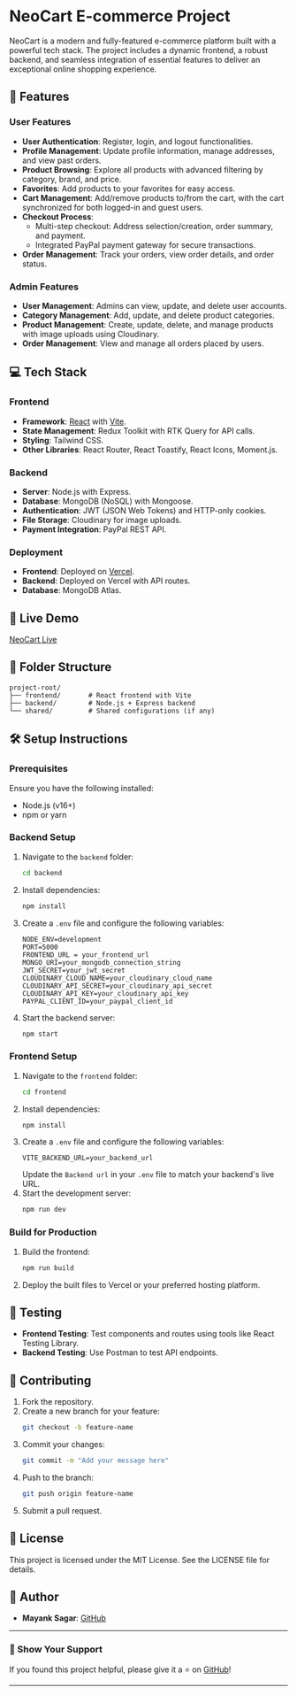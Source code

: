 # NeoCart E-commerce Project

NeoCart is a modern and fully-featured e-commerce platform built with a powerful tech stack. The project includes a dynamic frontend, a robust backend, and seamless integration of essential features to deliver an exceptional online shopping experience.

## 🌟 Features

### User Features
- **User Authentication**: Register, login, and logout functionalities.
- **Profile Management**: Update profile information, manage addresses, and view past orders.
- **Product Browsing**: Explore all products with advanced filtering by category, brand, and price.
- **Favorites**: Add products to your favorites for easy access.
- **Cart Management**: Add/remove products to/from the cart, with the cart synchronized for both logged-in and guest users.
- **Checkout Process**:
  - Multi-step checkout: Address selection/creation, order summary, and payment.
  - Integrated PayPal payment gateway for secure transactions.
- **Order Management**: Track your orders, view order details, and order status.

### Admin Features
- **User Management**: Admins can view, update, and delete user accounts.
- **Category Management**: Add, update, and delete product categories.
- **Product Management**: Create, update, delete, and manage products with image uploads using Cloudinary.
- **Order Management**: View and manage all orders placed by users.

## 💻 Tech Stack

### Frontend
- **Framework**: [React](https://reactjs.org/) with [Vite](https://vitejs.dev/).
- **State Management**: Redux Toolkit with RTK Query for API calls.
- **Styling**: Tailwind CSS.
- **Other Libraries**: React Router, React Toastify, React Icons, Moment.js.

### Backend
- **Server**: Node.js with Express.
- **Database**: MongoDB (NoSQL) with Mongoose.
- **Authentication**: JWT (JSON Web Tokens) and HTTP-only cookies.
- **File Storage**: Cloudinary for image uploads.
- **Payment Integration**: PayPal REST API.

### Deployment
- **Frontend**: Deployed on [Vercel](https://vercel.com/).
- **Backend**: Deployed on Vercel with API routes.
- **Database**: MongoDB Atlas.

## 🚀 Live Demo
[NeoCart Live](https://neo-cart.vercel.app/)

## 📂 Folder Structure

```plaintext
project-root/
├── frontend/       # React frontend with Vite
├── backend/        # Node.js + Express backend
└── shared/         # Shared configurations (if any)
```

## 🛠️ Setup Instructions

### Prerequisites
Ensure you have the following installed:
- Node.js (v16+)
- npm or yarn

### Backend Setup
1. Navigate to the `backend` folder:
   ```bash
   cd backend
   ```
2. Install dependencies:
   ```bash
   npm install
   ```
3. Create a `.env` file and configure the following variables:
   ```plaintext
   NODE_ENV=development
   PORT=5000
   FRONTEND_URL = your_frontend_url
   MONGO_URI=your_mongodb_connection_string
   JWT_SECRET=your_jwt_secret
   CLOUDINARY_CLOUD_NAME=your_cloudinary_cloud_name
   CLOUDINARY_API_SECRET=your_cloudinary_api_secret
   CLOUDINARY_API_KEY=your_cloudinary_api_key
   PAYPAL_CLIENT_ID=your_paypal_client_id
   ```
4. Start the backend server:
   ```bash
   npm start
   ```

### Frontend Setup
1. Navigate to the `frontend` folder:
   ```bash
   cd frontend
   ```
2. Install dependencies:
   ```bash
   npm install
   ```
3. Create a `.env` file and configure the following variables:
   ```plaintext
   VITE_BACKEND_URL=your_backend_url
   ```
   Update the `Backend url` in your `.env` file to match your backend's live URL.
4. Start the development server:
   ```bash
   npm run dev
   ```

### Build for Production
1. Build the frontend:
   ```bash
   npm run build
   ```
2. Deploy the built files to Vercel or your preferred hosting platform.

## 🧪 Testing
- **Frontend Testing**: Test components and routes using tools like React Testing Library.
- **Backend Testing**: Use Postman to test API endpoints.

## 🤝 Contributing
1. Fork the repository.
2. Create a new branch for your feature:
   ```bash
   git checkout -b feature-name
   ```
3. Commit your changes:
   ```bash
   git commit -m "Add your message here"
   ```
4. Push to the branch:
   ```bash
   git push origin feature-name
   ```
5. Submit a pull request.

## 📝 License
This project is licensed under the MIT License. See the LICENSE file for details.

## 👤 Author
- **Mayank Sagar**: [GitHub](https://github.com/mayanksagar1)

---

### 🌟 Show Your Support
If you found this project helpful, please give it a ⭐ on [GitHub](https://github.com/mayanksagar1/NeoCart-ecommerce-project.git)!

---

